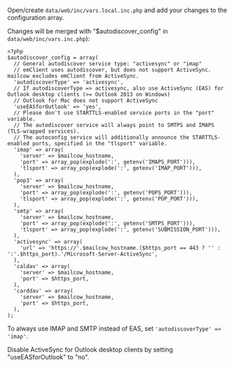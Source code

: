 Open/create `data/web/inc/vars.local.inc.php` and add your changes to the configuration array.

Changes will be merged with "$autodiscover_config" in `data/web/inc/vars.inc.php`):

```
<?php
$autodiscover_config = array(
  // General autodiscover service type: "activesync" or "imap"
  // emClient uses autodiscover, but does not support ActiveSync. mailcow excludes emClient from ActiveSync.
  'autodiscoverType' => 'activesync',
  // If autodiscoverType => activesync, also use ActiveSync (EAS) for Outlook desktop clients (>= Outlook 2013 on Windows)
  // Outlook for Mac does not support ActiveSync
  'useEASforOutlook' => 'yes',
  // Please don't use STARTTLS-enabled service ports in the "port" variable.
  // The autodiscover service will always point to SMTPS and IMAPS (TLS-wrapped services).
  // The autoconfig service will additionally announce the STARTTLS-enabled ports, specified in the "tlsport" variable.
  'imap' => array(
    'server' => $mailcow_hostname,
    'port' => array_pop(explode(':', getenv('IMAPS_PORT'))),
    'tlsport' => array_pop(explode(':', getenv('IMAP_PORT'))),
  ),
  'pop3' => array(
    'server' => $mailcow_hostname,
    'port' => array_pop(explode(':', getenv('POPS_PORT'))),
    'tlsport' => array_pop(explode(':', getenv('POP_PORT'))),
  ),
  'smtp' => array(
    'server' => $mailcow_hostname,
    'port' => array_pop(explode(':', getenv('SMTPS_PORT'))),
    'tlsport' => array_pop(explode(':', getenv('SUBMISSION_PORT'))),
  ),
  'activesync' => array(
    'url' => 'https://'.$mailcow_hostname.($https_port == 443 ? '' : ':'.$https_port).'/Microsoft-Server-ActiveSync',
  ),
  'caldav' => array(
    'server' => $mailcow_hostname,
    'port' => $https_port,
  ),
  'carddav' => array(
    'server' => $mailcow_hostname,
    'port' => $https_port,
  ),
);
```

To always use IMAP and SMTP instead of EAS, set `'autodiscoverType' => 'imap'`.

Disable ActiveSync for Outlook desktop clients by setting "useEASforOutlook" to "no".
